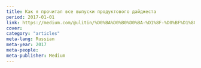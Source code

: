 ```yaml
---
title: Как я прочитал все выпуски продуктового дайджеста
period: 2017-01-01
link: https://medium.com/@ulitin/%D0%BA%D0%B0%D0%BA-%D1%8F-%D0%BF%D1%80%D0%BE%D1%87%D0%B8%D1%82%D0%B0%D0%BB-%D0%B2%D1%81%D0%B5-%D0%B2%D1%8B%D0%BF%D1%83%D1%81%D0%BA%D0%B8-%D0%BF%D1%80%D0%BE%D0%B4%D1%83%D0%BA%D1%82%D0%BE%D0%B2%D0%BE%D0%B3%D0%BE-%D0%B4%D0%B0%D0%B9%D0%B4%D0%B6%D0%B5%D1%81%D1%82%D0%B0-b0a0cb5b958
cover:
category: "articles"
meta-lang: Russian
meta-year: 2017
meta-people:
meta-publisher: Medium
---
```


